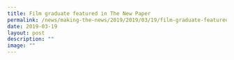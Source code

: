 ```yaml
---
title: Film graduate featured in The New Paper
permalink: /news/making-the-news/2019/2019/03/19/film-graduate-featured-in-the-new-paper/
date: 2019-03-19
layout: post
description: ""
image: ""
---
```

